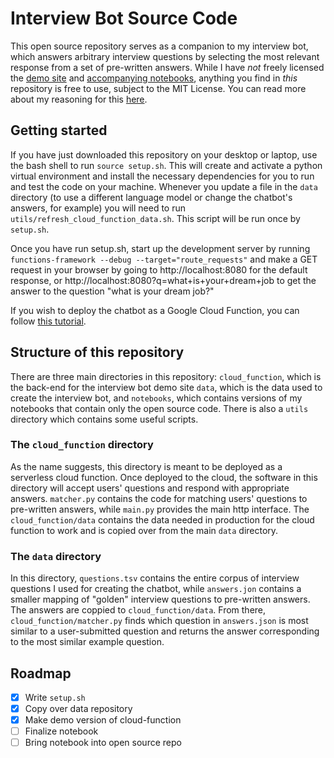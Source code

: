 # Interview Bot Source Code

This open source repository serves as a companion to my interview bot, which answers arbitrary interview questions by selecting the most relevant response from a set of pre-written answers. While I have _not_ freely licensed the [demo site](https://maxtarlov.github.io/interview-bot-website/) and [accompanying notebooks](https://maxtarlov.github.io/interview-bot-website/how), anything you find in _this_ repository is free to use, subject to the MIT License. You can read more about my reasoning for this [here](https://maxtarlov.github.io/interview-bot-website/copyright).

## Getting started

If you have just downloaded this repository on your desktop or laptop, use the bash shell to run `source setup.sh`. This will create and activate a python virtual environment and install the necessary dependencies for you to run and test the code on your machine. Whenever you update a file in the `data` directory (to use a different language model or change the chatbot's answers, for example) you will need to run `utils/refresh_cloud_function_data.sh`. This script will be run once by `setup.sh`.

Once you have run setup.sh, start up the development server by running `functions-framework --debug --target="route_requests"` and make a GET request in your browser by going to http://localhost:8080 for the default response, or http://localhost:8080?q=what+is+your+dream+job to get the answer to the question "what is your dream job?" 


If you wish to deploy the chatbot as a Google Cloud Function, you can follow [this tutorial](https://cloud.google.com/functions/docs/create-deploy-gcloud-1st-gen).

## Structure of this repository

There are three main directories in this repository: `cloud_function`, which is the back-end for the interview bot demo site `data`, which is the data used to create the interview bot, and `notebooks`, which contains versions of my notebooks that contain only the open source code. There is also a `utils` directory which contains some useful scripts.

### The `cloud_function` directory

As the name suggests, this directory is meant to be deployed as a serverless cloud function. Once deployed to the cloud, the software in this directory will accept users' questions and respond with appropriate answers. `matcher.py` contains the code for matching users' questions to pre-written answers, while `main.py` provides the main http interface. The `cloud_function/data` contains the data needed in production for the cloud function to work and is copied over from the main `data` directory.

### The `data` directory

In this directory, `questions.tsv` contains the entire corpus of interview questions I used for creating the chatbot, while `answers.jon` contains a smaller mapping of "golden" interview questions to pre-written answers. The answers are coppied to `cloud_function/data`. From there, `cloud_function/matcher.py` finds which question in `answers.json` is most similar to a user-submitted question and returns the answer corresponding to the most similar example question.

## Roadmap

- [x] Write `setup.sh`
- [x] Copy over data repository
- [x] Make demo version of cloud-function
- [ ] Finalize notebook
- [ ] Bring notebook into open source repo